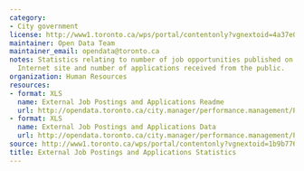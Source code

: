 ```yaml
---
category:
- City government
license: http://www1.toronto.ca/wps/portal/contentonly?vgnextoid=4a37e03bb8d1e310VgnVCM10000071d60f89RCRD
maintainer: Open Data Team
maintainer_email: opendata@toronto.ca
notes: Statistics relating to number of job opportunities published on the City's
  Internet site and number of applications received from the public.
organization: Human Resources
resources:
- format: XLS
  name: External Job Postings and Applications Readme
  url: http://opendata.toronto.ca/city.manager/performance.management/PM_externalJobPostingsAndApplicationsReadme.xls
- format: XLS
  name: External Job Postings and Applications Data
  url: http://opendata.toronto.ca/city.manager/performance.management/PM_Human_Resources.xls
source: http://www1.toronto.ca/wps/portal/contentonly?vgnextoid=1b9b7768be338310VgnVCM1000003dd60f89RCRD&vgnextchannel=1a66e03bb8d1e310VgnVCM10000071d60f89RCRD
title: External Job Postings and Applications Statistics
---
```

